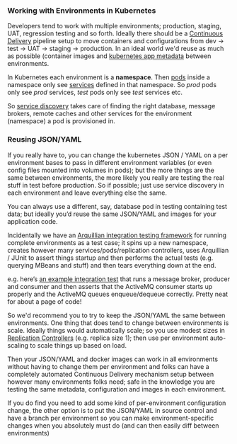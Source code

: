 ### Working with Environments in Kubernetes

Developers tend to work with multiple environments; production, staging, UAT, regression testing and so forth. Ideally there should be a [Continuous Delivery](http://en.wikipedia.org/wiki/Continuous_delivery) pipeline setup to move containers and configurations from dev -> test -> UAT -> staging -> production. In an ideal world we'd reuse as much as possible (container images and [kubernetes app metadata](apps.md) between environments.

In Kubernetes each environment is a **namespace**. Then [pods](pods.html) inside a namespace only see [services](services.html) defined in that namespace. So _prod_ pods only see _prod_ services, _test_ pods only see _test_ services etc.

So [service discovery](services.html) takes care of finding the right database, message brokers, remote caches and other services for the environment (namespace) a pod is provisioned in.


### Reusing JSON/YAML

If you really have to, you can change the kubernetes JSON / YAML on a per environment bases to pass in different environment variables (or even config files mounted into volumes in pods); but the more things are the same between environments, the more likely you really are testing the real stuff in test before production. So if possible; just use service discovery in each environment and leave everything else the same.

You can always use a different, say, database pod in testing containing test data; but ideally you’d reuse the same JSON/YAML and images for your application code.

Incidentally we have an [Arquillian integration testing framework](testing.html) for running complete environments as a test case; it spins up a new namespace, creates however many services/pods/replication controllers, uses Arquillian / JUnit to assert things startup and then performs the actual tests (e.g. querying MBeans and stuff) and then tears everything down at the end.

e.g. here’s [an example integration test](https://github.com/fabric8io/fabric8/blob/master/itests/src/test/java/io/fabric8/itests/BrokerProducerConsumerIT.java#L57) that runs a message broker, producer and consumer and then asserts that the ActiveMQ consumer starts up properly and the ActiveMQ queues enqueue/dequeue correctly. Pretty neat for about a page of code!


So we'd recommend you to try to keep the JSON/YAML the same between environments. One thing that does tend to change between environments is scale. Ideally things would automatically scale; so you use modest sizes in [Replication Controllers](replicationControllers) (e.g. replica size 1); then use per environment auto-scaling to scale things up based on load.

Then your JSON/YAML and docker images can work in all environments without having to change them per environment and folks can have a completely automated Continuous Delivery mechanism setup between however many environments folks need; safe in the knowledge you are testing the same metadata, configuration and images in each environment.

If you do find you need to add some kind of per-environment configuration change, the other option is to put the JSON/YAML in source control and have a branch per environment so you can make environment-specific changes when you absolutely must do (and can then easily diff between environments)
